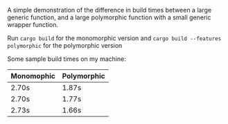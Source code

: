 A simple demonstration of the difference in build times between a large generic function, and a large polymorphic function with a small generic wrapper function.

Run `cargo build` for the monomorphic version and `cargo build --features polymorphic` for the polymorphic version

Some sample build times on my machine:

|Monomophic | Polymorphic|
|-----------|------------|
|2.70s | 1.87s |
|2.70s | 1.77s |
|2.73s | 1.66s |